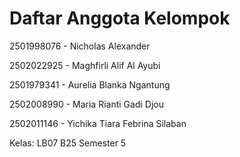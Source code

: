 # Daftar Anggota Kelompok

2501998076 - Nicholas Alexander

2502022925 - Maghfirli Alif Al Ayubi

2501979341 - Aurelia Blanka Ngantung

2502008990 - Maria Rianti Gadi Djou

2502011146 - Yichika Tiara Febrina Silaban

Kelas: LB07 B25 Semester 5
